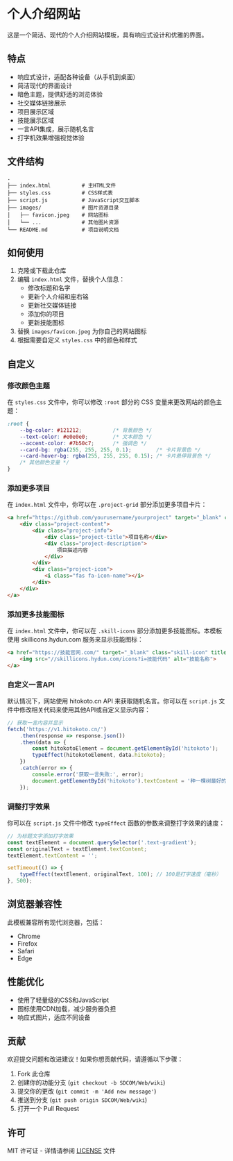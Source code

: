 # 个人介绍网站

这是一个简洁、现代的个人介绍网站模板，具有响应式设计和优雅的界面。

## 特点

- 响应式设计，适配各种设备（从手机到桌面）
- 简洁现代的界面设计
- 暗色主题，提供舒适的浏览体验
- 社交媒体链接展示
- 项目展示区域
- 技能展示区域
- 一言API集成，展示随机名言
- 打字机效果增强视觉体验

## 文件结构

```
.
├── index.html          # 主HTML文件
├── styles.css          # CSS样式表
├── script.js           # JavaScript交互脚本
├── images/             # 图片资源目录
│   ├── favicon.jpeg    # 网站图标
│   └── ...             # 其他图片资源
└── README.md           # 项目说明文档
```

## 如何使用

1. 克隆或下载此仓库
2. 编辑 `index.html` 文件，替换个人信息：
   - 修改标题和名字
   - 更新个人介绍和座右铭
   - 更新社交媒体链接
   - 添加你的项目
   - 更新技能图标
3. 替换 `images/favicon.jpeg` 为你自己的网站图标
4. 根据需要自定义 `styles.css` 中的颜色和样式

## 自定义

### 修改颜色主题

在 `styles.css` 文件中，你可以修改 `:root` 部分的 CSS 变量来更改网站的颜色主题：

```css
:root {
    --bg-color: #121212;          /* 背景颜色 */
    --text-color: #e0e0e0;        /* 文本颜色 */
    --accent-color: #7b50c7;      /* 强调色 */
    --card-bg: rgba(255, 255, 255, 0.1);        /* 卡片背景色 */
    --card-hover-bg: rgba(255, 255, 255, 0.15); /* 卡片悬停背景色 */
    /* 其他颜色变量 */
}
```

### 添加更多项目

在 `index.html` 文件中，你可以在 `.project-grid` 部分添加更多项目卡片：

```html
<a href="https://github.com/yourusername/yourproject" target="_blank" class="project-card">
    <div class="project-content">
        <div class="project-info">
            <div class="project-title">项目名称</div>
            <div class="project-description">
                项目描述内容
            </div>
        </div>
        <div class="project-icon">
            <i class="fas fa-icon-name"></i>
        </div>
    </div>
</a>
```

### 添加更多技能图标

在 `index.html` 文件中，你可以在 `.skill-icons` 部分添加更多技能图标。本模板使用 skillicons.hydun.com 服务来显示技能图标：

```html
<a href="https://技能官网.com/" target="_blank" class="skill-icon" title="技能名称">
    <img src="//skillicons.hydun.com/icons?i=技能代码" alt="技能名称">
</a>
```

### 自定义一言API

默认情况下，网站使用 hitokoto.cn API 来获取随机名言。你可以在 `script.js` 文件中修改相关代码来使用其他API或自定义显示内容：

```javascript
// 获取一言内容并显示
fetch('https://v1.hitokoto.cn/')
    .then(response => response.json())
    .then(data => {
        const hitokotoElement = document.getElementById('hitokoto');
        typeEffect(hitokotoElement, data.hitokoto);
    })
    .catch(error => {
        console.error('获取一言失败:', error);
        document.getElementById('hitokoto').textContent = '种一棵树最好的时间是十年前，其次是现在。';
    });
```

### 调整打字效果

你可以在 `script.js` 文件中修改 `typeEffect` 函数的参数来调整打字效果的速度：

```javascript
// 为标题文字添加打字效果
const textElement = document.querySelector('.text-gradient');
const originalText = textElement.textContent;
textElement.textContent = '';

setTimeout(() => {
    typeEffect(textElement, originalText, 100); // 100是打字速度（毫秒）
}, 500);
```

## 浏览器兼容性

此模板兼容所有现代浏览器，包括：
- Chrome
- Firefox
- Safari
- Edge

## 性能优化

- 使用了轻量级的CSS和JavaScript
- 图标使用CDN加载，减少服务器负担
- 响应式图片，适应不同设备

## 贡献

欢迎提交问题和改进建议！如果你想贡献代码，请遵循以下步骤：
1. Fork 此仓库
2. 创建你的功能分支 (`git checkout -b SDCOM/Web/wiki`)
3. 提交你的更改 (`git commit -m 'Add new message'`)
4. 推送到分支 (`git push origin SDCOM/Web/wiki`)
5. 打开一个 Pull Request

## 许可

MIT 许可证 - 详情请参阅 [LICENSE](LICENSE) 文件